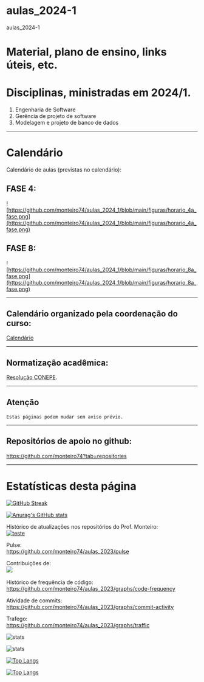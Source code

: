 # aulas_2024-1
aulas_2024-1


# Material, plano de ensino, links úteis, etc.


# Disciplinas, ministradas em 2024/1.

1. Engenharia de Software
2. Gerência de projeto de software
3. Modelagem e projeto de banco de dados


---
# Calendário

Calendário de aulas (previstas no calendário):

## FASE 4:
![https://github.com/monteiro74/aulas_2024_1/blob/main/figuras/horario_4a_fase.png](https://github.com/monteiro74/aulas_2024_1/blob/main/figuras/horario_4a_fase.png)


## FASE 8:

![https://github.com/monteiro74/aulas_2024_1/blob/main/figuras/horario_8a_fase.png](https://github.com/monteiro74/aulas_2024_1/blob/main/figuras/horario_8a_fase.png)

---
## Calendário organizado pela coordenação do curso:


[Calendário](https://accounts.google.com/InteractiveLogin/signinchooser?continue=https%3A%2F%2Fdocs.google.com%2Fspreadsheets%2Fu%2F0%2Fd%2Fe%2F2PACX-1vQy3GULh2IMn1gUKkN9m4rpe2dtvjXYhX87joau3UH2byubfCV2zgvLBzQlxO5J1eU09NNohMH8dl8s%2Fpubhtml&followup=https%3A%2F%2Fdocs.google.com%2Fspreadsheets%2Fu%2F0%2Fd%2Fe%2F2PACX-1vQy3GULh2IMn1gUKkN9m4rpe2dtvjXYhX87joau3UH2byubfCV2zgvLBzQlxO5J1eU09NNohMH8dl8s%2Fpubhtml&ltmpl=sheets&osid=1&passive=1209600&service=wise&ifkv=ASKXGp37aMLiuzLSxiAhLdVWqbtuS-wWgOdLbgKIDMxat0qt3ZpHLG6yrB4tG-uAEOnXQ92rovSDVQ&theme=glif&flowName=GlifWebSignIn&flowEntry=ServiceLogin)


---
## Normatização acadêmica:

[Resolução CONEPE](http://www.unemat.br/resolucoes/resolucoes/conepe/2649_res_conepe_54_2011.pdf).





---
## Atenção
````
Estas páginas podem mudar sem aviso prévio.
````

---
## Repositórios de apoio no github:
https://github.com/monteiro74?tab=repositories

---
# Estatísticas desta página


[![GitHub Streak](https://streak-stats.demolab.com/?user=monteiro74&theme=dark)](https://git.io/streak-stats)


[![Anurag's GitHub stats](https://github-readme-stats.vercel.app/api?username=monteiro74)](https://github.com/monteiro74/github-readme-stats)

Histórico de atualizações nos repositórios do Prof. Monteiro:<br>
[![teste](https://github-readme-activity-graph.vercel.app/graph?username=monteiro74&theme=github-compact)](https://github.com/monteiro74/aulas_2023)


Pulse:<br>
https://github.com/monteiro74/aulas_2023/pulse<BR>

Contribuições de:<br>
<a href="https://github.com/monteiro74/tutorial_python/contributors">
  <img src="https://contrib.rocks/image?repo=monteiro74/tutorial_python" />
</a>

Histórico de frequência de código:<BR>
https://github.com/monteiro74/aulas_2023/graphs/code-frequency<BR>

Atividade de commits:<BR>
https://github.com/monteiro74/aulas_2023/graphs/commit-activity<BR>

Trafego:<BR>
https://github.com/monteiro74/aulas_2023/graphs/traffic<BR>



![stats](https://github-readme-stats.vercel.app/api?username=monteiro74&show=reviews,discussions_started,discussions_answered,prs_merged,prs_merged_percentage)

![stats](https://github-readme-stats.vercel.app/api?username=monteiro74&show_icons=true&theme=dark)

[![Top Langs](https://github-readme-stats.vercel.app/api/top-langs/?username=monteiro74)](https://github.com/monteiro74/github-readme-stats)

[![Top Langs](https://github-readme-stats.vercel.app/api/top-langs/?username=monteiro74&layout=donut-vertical)](https://github.com/monteiro74/github-readme-stats)

